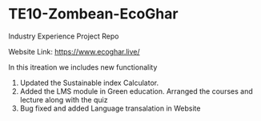 # TE10-Zombean-EcoGhar
Industry Experience Project Repo

Website Link: https://www.ecoghar.live/

In this itreation we includes new functionality
1. Updated the Sustainable index Calculator.
2. Added the LMS module in Green education. Arranged the courses and lecture along with the quiz
3. Bug fixed and added Language transalation in Website

